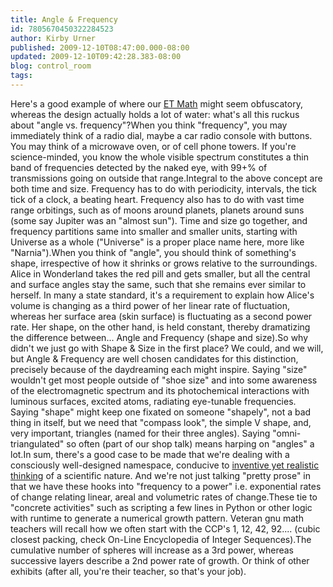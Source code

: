```yaml
---
title: Angle & Frequency
id: 7805670450322284523
author: Kirby Urner
published: 2009-12-10T08:47:00.000-08:00
updated: 2009-12-10T09:42:28.383-08:00
blog: control_room
tags: 
---
```


Here's a good example of where our [ET Math](http://wikieducator.org/Martian_Math) might seem obfuscatory, whereas the design actually holds a lot of water:  what's all this ruckus about "angle vs. frequency"?When you think "frequency", you may immediately think of a radio dial, maybe a car radio console with buttons.  You may think of a microwave oven, or of cell phone towers.  If you're science-minded, you know the whole visible spectrum constitutes a thin band of frequencies detected by the naked eye, with 99+% of transmissions going on outside that range.Integral to the above concept are both time and size.  Frequency has to do with periodicity, intervals, the tick tick of a clock, a beating heart.  Frequency also has to do with vast time range orbitings, such as of moons around planets, planets around suns (some say Jupiter was an "almost sun").  Time and size go together, and frequency partitions same into smaller and smaller units, starting with Universe as a whole ("Universe" is a proper place name here, more like "Narnia").When you think of "angle", you should think of something's shape, irrespective of how it shrinks or grows relative to the surroundings.  Alice in Wonderland takes the red pill and gets smaller, but all the central and surface angles stay the same, such that she remains ever similar to herself.  In many a state standard, it's a requirement to explain how Alice's volume is changing as a third power of her linear rate of fluctuation, whereas her surface area (skin surface) is fluctuating as a second power rate.  Her shape, on the other hand, is held constant, thereby dramatizing the difference between... Angle and Frequency (shape and size).So why didn't we just go with Shape & Size in the first place?  We could, and we will, but Angle & Frequency are well chosen candidates for this distinction, precisely because of the daydreaming each might inspire.  Saying "size" wouldn't get most people outside of "shoe size" and into some awareness of the electromagnetic spectrum and its photochemical interactions with luminous surfaces, excited atoms, radiating eye-tunable frequencies.  Saying "shape" might keep one fixated on someone "shapely", not a bad thing in itself, but we need that "compass look", the simple V shape, and, very important, triangles (named for their three angles).  Saying "omni-triangulated" so often (part of our shop talk) means harping on "angles" a lot.In sum, there's a good case to be made that we're dealing with a consciously well-designed namespace, conducive to [inventive yet realistic thinking](http://worldgame.blogspot.com/2006/08/4d.html) of a scientific nature.  And we're not just talking "pretty prose" in that we have these hooks into "frequency to a power" i.e. exponential rates of change relating linear, areal and volumetric rates of change.These tie to "concrete activities" such as scripting a few lines in Python or other logic with runtime to generate a numerical growth pattern.  Veteran gnu math teachers will recall how we often start with the CCP's  1, 12, 42, 92.... (cubic closest packing, check On-Line Encyclopedia of Integer Sequences).The cumulative number of spheres will increase as a 3rd power, whereas successive layers describe a 2nd power rate of growth.  Or think of other exhibits (after all, you're their teacher, so that's your job).